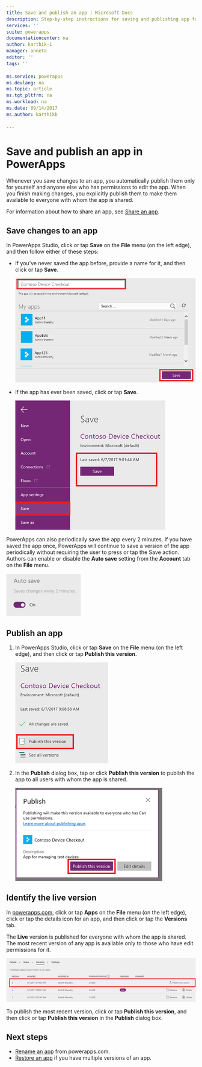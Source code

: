 ```yaml
---
title: Save and publish an app | Microsoft Docs
description: Step-by-step instructions for saving and publishing app for app makers
services: ''
suite: powerapps
documentationcenter: na
author: karthik-1
manager: anneta
editor: ''
tags: ''

ms.service: powerapps
ms.devlang: na
ms.topic: article
ms.tgt_pltfrm: na
ms.workload: na
ms.date: 09/14/2017
ms.author: karthikb

---
```

# Save and publish an app in PowerApps
Whenever you save changes to an app, you automatically publish them only for yourself and anyone else who has permissions to edit the app. When you finish making changes, you explicitly publish them to make them available to everyone with whom the app is shared.

For information about how to share an app, see [Share an app](share-app.md).

## Save changes to an app
In PowerApps Studio, click or tap **Save** on the **File** menu (on the left edge), and then follow either of these steps:

* If you've never saved the app before, provide a name for it, and then click or tap **Save**.
  
    ![Save new app](./media/save-publish-app/save-as.png)
* If the app has ever been saved, click or tap **Save**.  
  
    ![Save updated app](./media/save-publish-app/save-app.png)

PowerApps can also periodically save the app every 2 minutes. If you have saved the app once, PowerApps will continue to save a version of the app periodically without requiring the user to press or tap the Save action. Authors can enable or disable the **Auto save** setting from the **Account** tab on the **File** menu. 

![Auto save setting](./media/save-publish-app/autosave.png)

## Publish an app
1. In PowerApps Studio, click or tap **Save** on the **File** menu (on the left edge), and then click or tap **Publish this version**.
   
    ![Publish app](./media/save-publish-app/publish-app.png)
2. In the **Publish** dialog box, tap or click **Publish this version** to publish the app to all users with whom the app is shared.
   
   ![Review Publish](./media/save-publish-app/publish-review.png)

## Identify the live version
In [powerapps.com](https://web.powerapps.com), click or tap **Apps** on the **File** menu (on the left edge), click or tap the details icon for an app, and then click or tap the **Versions** tab.

The **Live** version is published for everyone with whom the app is shared. The most recent version of any app is available only to those who have edit permissions for it.

![Publish from portal](./media/save-publish-app/publish-portal.png)

To publish the most recent version, click or tap **Publish this version**, and then click or tap **Publish this version** in the **Publish** dialog box.

## Next steps
* [Rename an app](set-name-tile.md) from powerapps.com.
* [Restore an app](restore-an-app.md) if you have multiple versions of an app.

